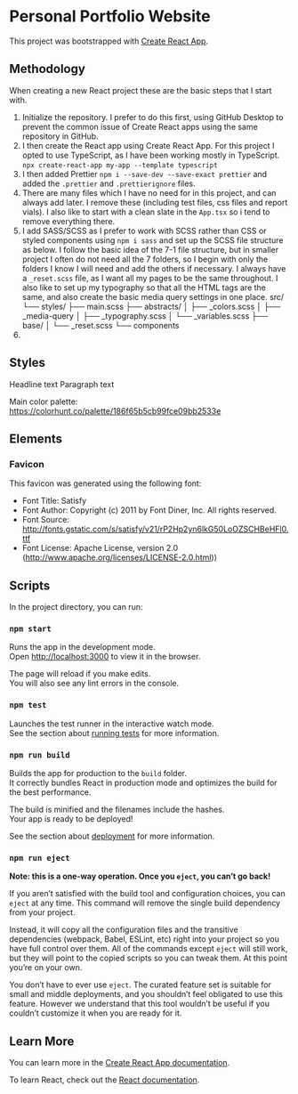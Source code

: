 # Personal Portfolio Website

This project was bootstrapped with [Create React App](https://github.com/facebook/create-react-app).

## Methodology

When creating a new React project these are the basic steps that I start with.
1. Initialize the repository. I prefer to do this first, using GitHub Desktop to prevent the common issue of Create React apps using the same repository in GitHub.
2. I then create the React app using Create React App. For this project I opted to use TypeScript, as I have been working mostly in TypeScript. `npx create-react-app my-app --template typescript`
3. I then added Prettier `npm i --save-dev --save-exact prettier` and added the `.prettier` and `.prettierignore` files.
4. There are many files which I have no need for in this project, and can always add later. I remove these (including test files, css files and report vials). I also like to start with a clean slate in the `App.tsx` so i tend to remove everything there.
5. I add SASS/SCSS as I prefer to work with SCSS rather than CSS or styled components using `npm i sass` and set up the SCSS file structure as below. I follow the basic idea of the 7-1 file structure, but in smaller project I often do not need all the 7 folders, so I begin with only the folders I know I will need and add the others if necessary. I always have a `_reset.scss` file, as I want all my pages to be the same throughout. I also like to set up my typography so that all the HTML tags are the same, and also create the basic media query settings in one place.
src/
└── styles/
    ├── main.scss
    ├── abstracts/
    │   ├── _colors.scss
    │   ├── _media-query
    │   ├── _typography.scss
    │   └── _variables.scss
    ├── base/
    │   └── _reset.scss
    └── components
6. 


## Styles
Headline text
Paragraph text

Main color palette: https://colorhunt.co/palette/186f65b5cb99fce09bb2533e


## Elements

### Favicon
This favicon was generated using the following font:

- Font Title: Satisfy
- Font Author: Copyright (c) 2011 by Font Diner, Inc. All rights reserved.
- Font Source: http://fonts.gstatic.com/s/satisfy/v21/rP2Hp2yn6lkG50LoOZSCHBeHFl0.ttf
- Font License: Apache License, version 2.0 (http://www.apache.org/licenses/LICENSE-2.0.html))


## Scripts

In the project directory, you can run:

### `npm start`

Runs the app in the development mode.\
Open [http://localhost:3000](http://localhost:3000) to view it in the browser.

The page will reload if you make edits.\
You will also see any lint errors in the console.

### `npm test`

Launches the test runner in the interactive watch mode.\
See the section about [running tests](https://facebook.github.io/create-react-app/docs/running-tests) for more information.

### `npm run build`

Builds the app for production to the `build` folder.\
It correctly bundles React in production mode and optimizes the build for the best performance.

The build is minified and the filenames include the hashes.\
Your app is ready to be deployed!

See the section about [deployment](https://facebook.github.io/create-react-app/docs/deployment) for more information.

### `npm run eject`

**Note: this is a one-way operation. Once you `eject`, you can’t go back!**

If you aren’t satisfied with the build tool and configuration choices, you can `eject` at any time. This command will remove the single build dependency from your project.

Instead, it will copy all the configuration files and the transitive dependencies (webpack, Babel, ESLint, etc) right into your project so you have full control over them. All of the commands except `eject` will still work, but they will point to the copied scripts so you can tweak them. At this point you’re on your own.

You don’t have to ever use `eject`. The curated feature set is suitable for small and middle deployments, and you shouldn’t feel obligated to use this feature. However we understand that this tool wouldn’t be useful if you couldn’t customize it when you are ready for it.

## Learn More

You can learn more in the [Create React App documentation](https://facebook.github.io/create-react-app/docs/getting-started).

To learn React, check out the [React documentation](https://reactjs.org/).
